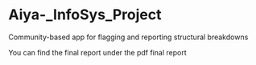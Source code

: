 # Aiya-_InfoSys_Project
Community-based app for flagging and reporting structural breakdowns

You can find the final report under the pdf final report
